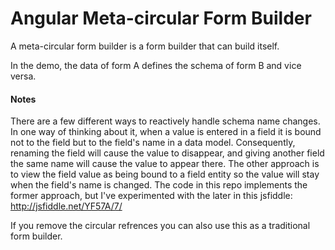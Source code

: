 Angular Meta-circular Form Builder
==================================

A meta-circular form builder is a form builder that can build itself.

In the demo, the data of form A defines the schema of form B and vice versa.

#### Notes

There are a few different ways to reactively handle schema name changes.
In one way of thinking about it, when a value is entered in a field it is bound
not to the field but to the field's name in a data model.
Consequently, renaming the field will cause the value to disappear, and giving
another field the same name will cause the value to appear there.
The other approach is to view the field value as being bound to a field entity
so the value will stay when the field's name is changed.
The code in this repo implements the former approach,
but I've experimented with the later in this jsfiddle: http://jsfiddle.net/YF57A/7/

If you remove the circular refrences you can also use this as a traditional form builder.
